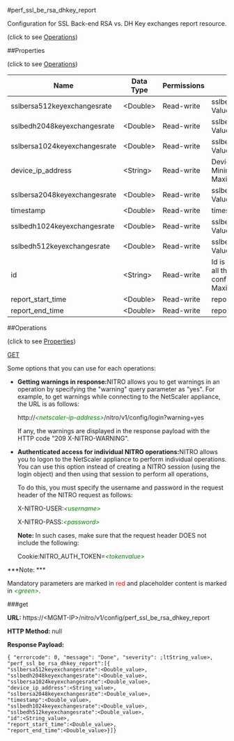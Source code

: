 #perf_ssl_be_rsa_dhkey_report



Configuration for SSL Back-end RSA vs. DH Key exchanges report resource.

<span>(click to see [Operations](#operations))</span>



##Properties 

<span>(click to see [Operations](#operations))</span>





<table><thead><tr><th>Name</th><th>Data Type</th><th>Permissions</th><th>Description</th></tr></thead><tbody><tr><td>sslbersa512keyexchangesrate</td><td>&lt;Double></td><td>Read-write</td><td>sslbersa512keyexchangesrate Value.</td></tr><tr><td>sslbedh2048keyexchangesrate</td><td>&lt;Double></td><td>Read-write</td><td>sslbedh2048keyexchangesrate Value .</td></tr><tr><td>sslbersa1024keyexchangesrate</td><td>&lt;Double></td><td>Read-write</td><td>sslbersa1024keyexchangesrate Value .</td></tr><tr><td>device_ip_address</td><td>&lt;String></td><td>Read-write</td><td>Device IP Address.<br>Minimum length = 1<br>Maximum length = 64</td></tr><tr><td>sslbersa2048keyexchangesrate</td><td>&lt;Double></td><td>Read-write</td><td>sslbersa2048keyexchangesrate Value .</td></tr><tr><td>timestamp</td><td>&lt;Double></td><td>Read-write</td><td>timestamp in milliseconds.</td></tr><tr><td>sslbedh1024keyexchangesrate</td><td>&lt;Double></td><td>Read-write</td><td>sslbedh1024keyexchangesrate Value .</td></tr><tr><td>sslbedh512keyexchangesrate</td><td>&lt;Double></td><td>Read-write</td><td>sslbedh512keyexchangesrate Value .</td></tr><tr><td>id</td><td>&lt;String></td><td>Read-write</td><td>Id is system generated key for all the entries in this perf table configuration.<br>Maximum length = 256</td></tr><tr><td>report_start_time</td><td>&lt;Double></td><td>Read-write</td><td>report_start_time in seconds.</td></tr><tr><td>report_end_time</td><td>&lt;Double></td><td>Read-write</td><td>report_end_time in seconds.</td></tr></tbody></table>

##Operations 

<span>(click to see [Properties](#properties))</span>





[GET](#get)





Some options that you can use for each operations:

<ul><li><p><b>Getting warnings in response:</b>NITRO allows you to get warnings in an operation by specifying the "warning" query parameter as "yes". For example, to get warnings while connecting to the NetScaler appliance, the URL is as follows:</p><p>http://<span style="color:green;font-style:italic;">&lt;netscaler-ip-address&gt;</span>/nitro/v1/config/login?warning=yes</p><p>If any, the warnings are displayed in the response payload with the HTTP code "209 X-NITRO-WARNING".</p></li><li><p><b>Authenticated access for individual NITRO operations:</b>NITRO allows you to logon to the NetScaler appliance to perform individual operations. You can use this option instead of creating a NITRO session (using the login object) and then using that session to perform all operations,</p><p>To do this, you must specify the username and password in the request header of the NITRO request as follows:</p><p>X-NITRO-USER:<span style="color:green;font-style:italic;">&lt;username&gt;</span></p><p>X-NITRO-PASS:<span style="color:green;font-style:italic;">&lt;password&gt;</span></p><p><b>Note: </b>In such cases, make sure that the request header DOES not include the following:</p><p>Cookie:NITRO_AUTH_TOKEN=<span style="color:green;font-style:italic;">&lt;tokenvalue&gt;</span></p></li></ul>







***Note: *** 

Mandatory parameters are marked in <span style="color:#FF0000;">red</span> and placeholder content is marked in <span style="color:green;font-style:italic">&lt;green&gt;</span>.



###get







<b>URL: </b>https://&lt;MGMT-IP&gt;/nitro/v1/config/perf_ssl_be_rsa_dhkey_report

<b>HTTP Method: </b>null

<b>Response Payload: </b>
```
{ "errorcode": 0, "message": "Done", "severity": ;ltString_value>, "perf_ssl_be_rsa_dhkey_report":[{
"sslbersa512keyexchangesrate":<Double_value>,
"sslbedh2048keyexchangesrate":<Double_value>,
"sslbersa1024keyexchangesrate":<Double_value>,
"device_ip_address":<String_value>,
"sslbersa2048keyexchangesrate":<Double_value>,
"timestamp":<Double_value>,
"sslbedh1024keyexchangesrate":<Double_value>,
"sslbedh512keyexchangesrate":<Double_value>,
"id":<String_value>,
"report_start_time":<Double_value>,
"report_end_time":<Double_value>}]}
```







